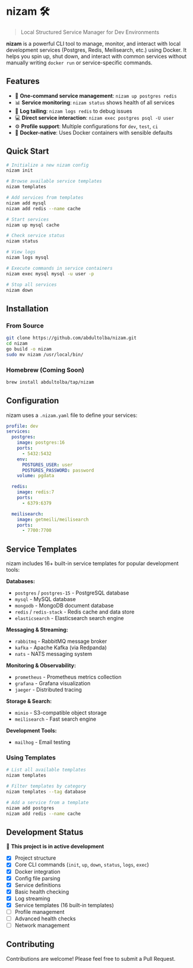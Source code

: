 # nizam 🛠️

> Local Structured Service Manager for Dev Environments

**nizam** is a powerful CLI tool to manage, monitor, and interact with local development services (Postgres, Redis, Meilisearch, etc.) using Docker. It helps you spin up, shut down, and interact with common services without manually writing `docker run` or service-specific commands.

## Features

- 🚀 **One-command service management**: `nizam up postgres redis`
- 📊 **Service monitoring**: `nizam status` shows health of all services
- 📝 **Log tailing**: `nizam logs redis` to debug issues
- 💻 **Direct service interaction**: `nizam exec postgres psql -U user`
- ⚙️ **Profile support**: Multiple configurations for `dev`, `test`, `ci`
- 🐳 **Docker-native**: Uses Docker containers with sensible defaults

## Quick Start

```bash
# Initialize a new nizam config
nizam init

# Browse available service templates
nizam templates

# Add services from templates
nizam add mysql
nizam add redis --name cache

# Start services
nizam up mysql cache

# Check service status
nizam status

# View logs
nizam logs mysql

# Execute commands in service containers
nizam exec mysql mysql -u user -p

# Stop all services
nizam down
```

## Installation

### From Source

```bash
git clone https://github.com/abdultolba/nizam.git
cd nizam
go build -o nizam
sudo mv nizam /usr/local/bin/
```

### Homebrew (Coming Soon)

```bash
brew install abdultolba/tap/nizam
```

## Configuration

nizam uses a `.nizam.yaml` file to define your services:

```yaml
profile: dev
services:
  postgres:
    image: postgres:16
    ports:
      - 5432:5432
    env:
      POSTGRES_USER: user
      POSTGRES_PASSWORD: password
    volume: pgdata

  redis:
    image: redis:7
    ports:
      - 6379:6379

  meilisearch:
    image: getmeili/meilisearch
    ports:
      - 7700:7700
```

## Service Templates

nizam includes 16+ built-in service templates for popular development tools:

**Databases:**
- `postgres` / `postgres-15` - PostgreSQL database
- `mysql` - MySQL database  
- `mongodb` - MongoDB document database
- `redis` / `redis-stack` - Redis cache and data store
- `elasticsearch` - Elasticsearch search engine

**Messaging & Streaming:**
- `rabbitmq` - RabbitMQ message broker
- `kafka` - Apache Kafka (via Redpanda)
- `nats` - NATS messaging system

**Monitoring & Observability:**
- `prometheus` - Prometheus metrics collection
- `grafana` - Grafana visualization
- `jaeger` - Distributed tracing

**Storage & Search:**
- `minio` - S3-compatible object storage
- `meilisearch` - Fast search engine

**Development Tools:**
- `mailhog` - Email testing

### Using Templates

```bash
# List all available templates
nizam templates

# Filter templates by category
nizam templates --tag database

# Add a service from a template
nizam add postgres
nizam add redis --name cache
```

## Development Status

🚧 **This project is in active development**

- [x] Project structure
- [x] Core CLI commands (`init`, `up`, `down`, `status`, `logs`, `exec`)
- [x] Docker integration
- [x] Config file parsing
- [x] Service definitions
- [x] Basic health checking
- [x] Log streaming
- [x] Service templates (16 built-in templates)
- [ ] Profile management
- [ ] Advanced health checks
- [ ] Network management

## Contributing

Contributions are welcome! Please feel free to submit a Pull Request.

<!-- ## License

MIT License - see [LICENSE](LICENSE) file for details. -->
